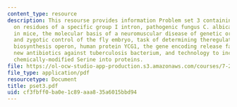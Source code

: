 ```yaml
---
content_type: resource
description: This resourse provides information Problem set 3 containing 10 question
  on residues of a specific group I intron, pathogenic fungus C. albicans, eye development
  in mice, the molecular basis of a neuromuscular disease of genetic origin, maternal
  and zygotic control of the fly embryo, task of determining theregulation of lysine
  biosynthesis operon, human protein YCG1, the gene encoding release factor 3, identifying
  new antibiotics against tuberculosis bacterium, and technology to incorporate a
  chemically-modified Serine into proteins.
file: https://ol-ocw-studio-app-production.s3.amazonaws.com/courses/7-28-molecular-biology-spring-2005/cf3fbff0ba0e1c89aaa835a6015bbd94_pset3.pdf
file_type: application/pdf
resourcetype: Document
title: pset3.pdf
uid: cf3fbff0-ba0e-1c89-aaa8-35a6015bbd94
---
```


